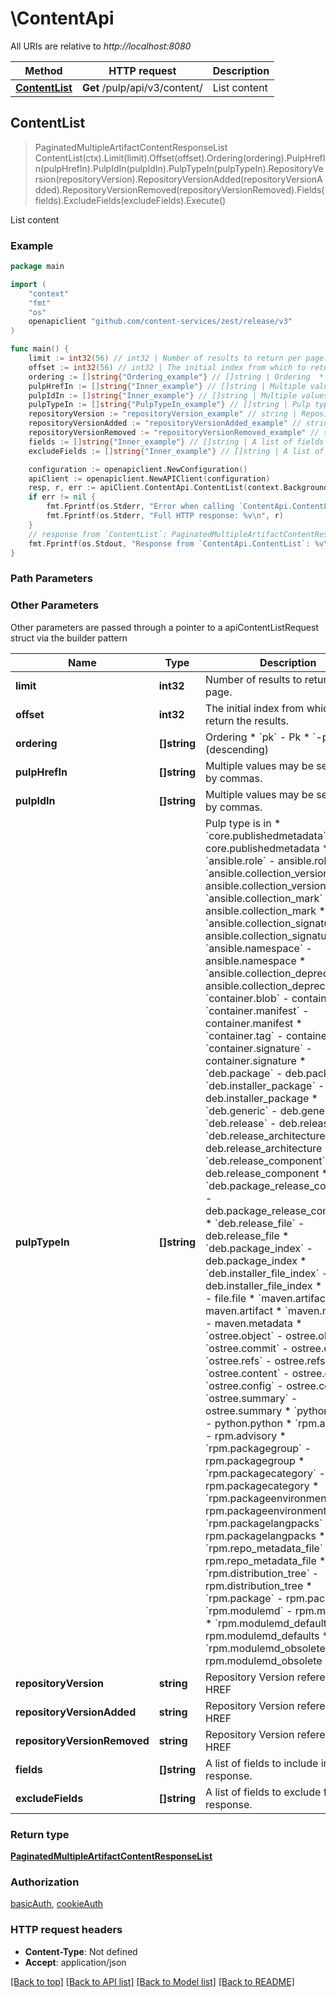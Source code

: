 # \ContentApi

All URIs are relative to *http://localhost:8080*

Method | HTTP request | Description
------------- | ------------- | -------------
[**ContentList**](ContentApi.md#ContentList) | **Get** /pulp/api/v3/content/ | List content



## ContentList

> PaginatedMultipleArtifactContentResponseList ContentList(ctx).Limit(limit).Offset(offset).Ordering(ordering).PulpHrefIn(pulpHrefIn).PulpIdIn(pulpIdIn).PulpTypeIn(pulpTypeIn).RepositoryVersion(repositoryVersion).RepositoryVersionAdded(repositoryVersionAdded).RepositoryVersionRemoved(repositoryVersionRemoved).Fields(fields).ExcludeFields(excludeFields).Execute()

List content



### Example

```go
package main

import (
    "context"
    "fmt"
    "os"
    openapiclient "github.com/content-services/zest/release/v3"
)

func main() {
    limit := int32(56) // int32 | Number of results to return per page. (optional)
    offset := int32(56) // int32 | The initial index from which to return the results. (optional)
    ordering := []string{"Ordering_example"} // []string | Ordering  * `pk` - Pk * `-pk` - Pk (descending) (optional)
    pulpHrefIn := []string{"Inner_example"} // []string | Multiple values may be separated by commas. (optional)
    pulpIdIn := []string{"Inner_example"} // []string | Multiple values may be separated by commas. (optional)
    pulpTypeIn := []string{"PulpTypeIn_example"} // []string | Pulp type is in  * `core.publishedmetadata` - core.publishedmetadata * `ansible.role` - ansible.role * `ansible.collection_version` - ansible.collection_version * `ansible.collection_mark` - ansible.collection_mark * `ansible.collection_signature` - ansible.collection_signature * `ansible.namespace` - ansible.namespace * `ansible.collection_deprecation` - ansible.collection_deprecation * `container.blob` - container.blob * `container.manifest` - container.manifest * `container.tag` - container.tag * `container.signature` - container.signature * `deb.package` - deb.package * `deb.installer_package` - deb.installer_package * `deb.generic` - deb.generic * `deb.release` - deb.release * `deb.release_architecture` - deb.release_architecture * `deb.release_component` - deb.release_component * `deb.package_release_component` - deb.package_release_component * `deb.release_file` - deb.release_file * `deb.package_index` - deb.package_index * `deb.installer_file_index` - deb.installer_file_index * `file.file` - file.file * `maven.artifact` - maven.artifact * `maven.metadata` - maven.metadata * `ostree.object` - ostree.object * `ostree.commit` - ostree.commit * `ostree.refs` - ostree.refs * `ostree.content` - ostree.content * `ostree.config` - ostree.config * `ostree.summary` - ostree.summary * `python.python` - python.python * `rpm.advisory` - rpm.advisory * `rpm.packagegroup` - rpm.packagegroup * `rpm.packagecategory` - rpm.packagecategory * `rpm.packageenvironment` - rpm.packageenvironment * `rpm.packagelangpacks` - rpm.packagelangpacks * `rpm.repo_metadata_file` - rpm.repo_metadata_file * `rpm.distribution_tree` - rpm.distribution_tree * `rpm.package` - rpm.package * `rpm.modulemd` - rpm.modulemd * `rpm.modulemd_defaults` - rpm.modulemd_defaults * `rpm.modulemd_obsolete` - rpm.modulemd_obsolete (optional)
    repositoryVersion := "repositoryVersion_example" // string | Repository Version referenced by HREF (optional)
    repositoryVersionAdded := "repositoryVersionAdded_example" // string | Repository Version referenced by HREF (optional)
    repositoryVersionRemoved := "repositoryVersionRemoved_example" // string | Repository Version referenced by HREF (optional)
    fields := []string{"Inner_example"} // []string | A list of fields to include in the response. (optional)
    excludeFields := []string{"Inner_example"} // []string | A list of fields to exclude from the response. (optional)

    configuration := openapiclient.NewConfiguration()
    apiClient := openapiclient.NewAPIClient(configuration)
    resp, r, err := apiClient.ContentApi.ContentList(context.Background()).Limit(limit).Offset(offset).Ordering(ordering).PulpHrefIn(pulpHrefIn).PulpIdIn(pulpIdIn).PulpTypeIn(pulpTypeIn).RepositoryVersion(repositoryVersion).RepositoryVersionAdded(repositoryVersionAdded).RepositoryVersionRemoved(repositoryVersionRemoved).Fields(fields).ExcludeFields(excludeFields).Execute()
    if err != nil {
        fmt.Fprintf(os.Stderr, "Error when calling `ContentApi.ContentList``: %v\n", err)
        fmt.Fprintf(os.Stderr, "Full HTTP response: %v\n", r)
    }
    // response from `ContentList`: PaginatedMultipleArtifactContentResponseList
    fmt.Fprintf(os.Stdout, "Response from `ContentApi.ContentList`: %v\n", resp)
}
```

### Path Parameters



### Other Parameters

Other parameters are passed through a pointer to a apiContentListRequest struct via the builder pattern


Name | Type | Description  | Notes
------------- | ------------- | ------------- | -------------
 **limit** | **int32** | Number of results to return per page. | 
 **offset** | **int32** | The initial index from which to return the results. | 
 **ordering** | **[]string** | Ordering  * &#x60;pk&#x60; - Pk * &#x60;-pk&#x60; - Pk (descending) | 
 **pulpHrefIn** | **[]string** | Multiple values may be separated by commas. | 
 **pulpIdIn** | **[]string** | Multiple values may be separated by commas. | 
 **pulpTypeIn** | **[]string** | Pulp type is in  * &#x60;core.publishedmetadata&#x60; - core.publishedmetadata * &#x60;ansible.role&#x60; - ansible.role * &#x60;ansible.collection_version&#x60; - ansible.collection_version * &#x60;ansible.collection_mark&#x60; - ansible.collection_mark * &#x60;ansible.collection_signature&#x60; - ansible.collection_signature * &#x60;ansible.namespace&#x60; - ansible.namespace * &#x60;ansible.collection_deprecation&#x60; - ansible.collection_deprecation * &#x60;container.blob&#x60; - container.blob * &#x60;container.manifest&#x60; - container.manifest * &#x60;container.tag&#x60; - container.tag * &#x60;container.signature&#x60; - container.signature * &#x60;deb.package&#x60; - deb.package * &#x60;deb.installer_package&#x60; - deb.installer_package * &#x60;deb.generic&#x60; - deb.generic * &#x60;deb.release&#x60; - deb.release * &#x60;deb.release_architecture&#x60; - deb.release_architecture * &#x60;deb.release_component&#x60; - deb.release_component * &#x60;deb.package_release_component&#x60; - deb.package_release_component * &#x60;deb.release_file&#x60; - deb.release_file * &#x60;deb.package_index&#x60; - deb.package_index * &#x60;deb.installer_file_index&#x60; - deb.installer_file_index * &#x60;file.file&#x60; - file.file * &#x60;maven.artifact&#x60; - maven.artifact * &#x60;maven.metadata&#x60; - maven.metadata * &#x60;ostree.object&#x60; - ostree.object * &#x60;ostree.commit&#x60; - ostree.commit * &#x60;ostree.refs&#x60; - ostree.refs * &#x60;ostree.content&#x60; - ostree.content * &#x60;ostree.config&#x60; - ostree.config * &#x60;ostree.summary&#x60; - ostree.summary * &#x60;python.python&#x60; - python.python * &#x60;rpm.advisory&#x60; - rpm.advisory * &#x60;rpm.packagegroup&#x60; - rpm.packagegroup * &#x60;rpm.packagecategory&#x60; - rpm.packagecategory * &#x60;rpm.packageenvironment&#x60; - rpm.packageenvironment * &#x60;rpm.packagelangpacks&#x60; - rpm.packagelangpacks * &#x60;rpm.repo_metadata_file&#x60; - rpm.repo_metadata_file * &#x60;rpm.distribution_tree&#x60; - rpm.distribution_tree * &#x60;rpm.package&#x60; - rpm.package * &#x60;rpm.modulemd&#x60; - rpm.modulemd * &#x60;rpm.modulemd_defaults&#x60; - rpm.modulemd_defaults * &#x60;rpm.modulemd_obsolete&#x60; - rpm.modulemd_obsolete | 
 **repositoryVersion** | **string** | Repository Version referenced by HREF | 
 **repositoryVersionAdded** | **string** | Repository Version referenced by HREF | 
 **repositoryVersionRemoved** | **string** | Repository Version referenced by HREF | 
 **fields** | **[]string** | A list of fields to include in the response. | 
 **excludeFields** | **[]string** | A list of fields to exclude from the response. | 

### Return type

[**PaginatedMultipleArtifactContentResponseList**](PaginatedMultipleArtifactContentResponseList.md)

### Authorization

[basicAuth](../README.md#basicAuth), [cookieAuth](../README.md#cookieAuth)

### HTTP request headers

- **Content-Type**: Not defined
- **Accept**: application/json

[[Back to top]](#) [[Back to API list]](../README.md#documentation-for-api-endpoints)
[[Back to Model list]](../README.md#documentation-for-models)
[[Back to README]](../README.md)

